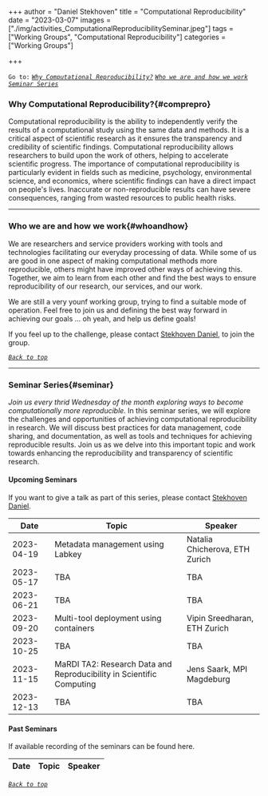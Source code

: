 +++
author = "Daniel Stekhoven"
title = "Computational Reproducibility"
date = "2023-03-07"
images  = ["./img/activities_ComputationalReproducibilitySeminar.jpeg"]
tags = ["Working Groups", "Computational Reproducibility"]
categories = ["Working Groups"]

+++



`Go to:` [*`Why Computational Reproducibility?`*](#comprepro) [*`Who we are and how we work`*](#whoandhow) [*`Seminar Series`*](#seminar)

### Why Computational Reproducibility?{#comprepro}

Computational reproducibility is the ability to independently verify the results of a computational study using the same data and methods. It is a critical aspect of scientific research as it ensures the transparency and credibility of scientific findings. Computational reproducibility allows researchers to build upon the work of others, helping to accelerate scientific progress.
The importance of computational reproducibility is particularly evident in fields such as medicine, psychology, environmental science, and economics, where scientific findings can have a direct impact on people's lives. Inaccurate or non-reproducible results can have severe consequences, ranging from wasted resources to public health risks.

---

### Who we are and how we work{#whoandhow}

We are researchers and service providers working with tools and technologies facilitating our everyday processing of data. While some of us are good in one aspect of making computational methods more reproducible, others might have improved other ways of achieving this. Together, we aim to learn from each other and find the best ways to ensure reproducibility of our research, our services, and our work.

We are still a very younf working group, trying to find a suitable mode of operation. Feel free to join us and defining the best way forward in achieving our goals ... oh yeah, and help us define goals! 

If you feel up to the challenge, please contact [Stekhoven Daniel](mailto:stekhoven@nexus.ethz.ch), to join the group.


[*`Back to top`*](#)

---

### Seminar Series{#seminar}

*Join us every thrid Wednesday of the month exploring ways to become computationally more reproducible.*
In this seminar series, we will explore the challenges and opportunities of achieving computational reproducibility in research. We will discuss best practices for data management, code sharing, and documentation, as well as tools and techniques for achieving reproducible results. Join us as we delve into this important topic and work towards enhancing the reproducibility and transparency of scientific research.

#### Upcoming Seminars

If you want to give a talk as part of this series, please contact [Stekhoven Daniel](mailto:stekhoven@nexus.ethz.ch).

Date       | Topic                                  | Speaker   
-----------|----------------------------------------|---------------------------------
2023-04-19 | Metadata management using Labkey       | Natalia Chicherova, ETH Zurich
2023-05-17 | TBA                                    | TBA
2023-06-21 | TBA                                    | TBA
2023-09-20 | Multi-tool deployment using containers | Vipin Sreedharan, ETH Zurich
2023-10-25 | TBA                                    | TBA
2023-11-15 | MaRDI TA2: Research Data and Reproducibility in Scientific Computing | Jens Saark, MPI Magdeburg
2023-12-13 | TBA                                    | TBA

#### Past Seminars 

If available recording of the seminars can be found here.

Date       | Topic                                  | Speaker   
-----------|----------------------------------------|---------------------------------

[*`Back to top`*](#)
